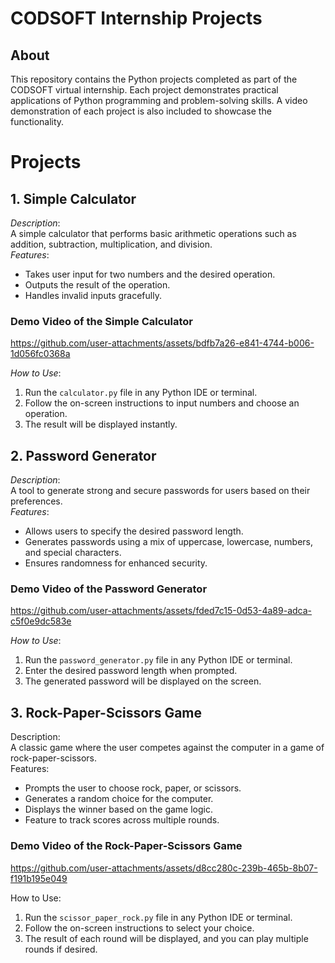 # CODSOFT Internship Projects  

## About  
This repository contains the Python projects completed as part of the CODSOFT virtual internship. Each project demonstrates practical applications of Python programming and problem-solving skills. A video demonstration of each project is also included to showcase the functionality.  

# Projects  
## 1. Simple Calculator  
*Description*:  
A simple calculator that performs basic arithmetic operations such as addition, subtraction, multiplication, and division.  
*Features*:  
- Takes user input for two numbers and the desired operation.  
- Outputs the result of the operation.  
- Handles invalid inputs gracefully.

### Demo Video of the Simple Calculator  


https://github.com/user-attachments/assets/bdfb7a26-e841-4744-b006-1d056fc0368a


*How to Use*: 
1. Run the `calculator.py` file in any Python IDE or terminal.  
2. Follow the on-screen instructions to input numbers and choose an operation.  
3. The result will be displayed instantly.
   
## 2. Password Generator  
*Description*:  
A tool to generate strong and secure passwords for users based on their preferences.  
*Features*:  
- Allows users to specify the desired password length.  
- Generates passwords using a mix of uppercase, lowercase, numbers, and special characters.  
- Ensures randomness for enhanced security.  

### Demo Video of the Password Generator


https://github.com/user-attachments/assets/fded7c15-0d53-4a89-adca-c5f0e9dc583e


*How to Use*:  
1. Run the `password_generator.py` file in any Python IDE or terminal.  
2. Enter the desired password length when prompted.  
3. The generated password will be displayed on the screen.  

## 3. Rock-Paper-Scissors Game  
Description:  
A classic game where the user competes against the computer in a game of rock-paper-scissors.  
Features:  
- Prompts the user to choose rock, paper, or scissors.  
- Generates a random choice for the computer.  
- Displays the winner based on the game logic.  
- Feature to track scores across multiple rounds.
  
### Demo Video of the Rock-Paper-Scissors Game 


https://github.com/user-attachments/assets/d8cc280c-239b-465b-8b07-f191b195e049


How to Use:  
1. Run the `scissor_paper_rock.py` file in any Python IDE or terminal.  
4. Follow the on-screen instructions to select your choice.  
5. The result of each round will be displayed, and you can play multiple rounds if desired.
